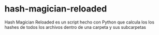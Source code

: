 # hash-magician-reloaded
Hash Magician Reloaded es un script hecho con Python que calcula los los hashes de todos los archivos dentro de una carpeta y sus subcarpetas
